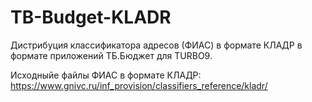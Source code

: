 ﻿TB-Budget-KLADR
========

Дистрибуция классификатора адресов (ФИАС) в формате КЛАДР
в формате приложений ТБ.Бюджет для TURBO9.


Исходныйе файлы ФИАС в формате КЛАДР:
https://www.gnivc.ru/inf_provision/classifiers_reference/kladr/